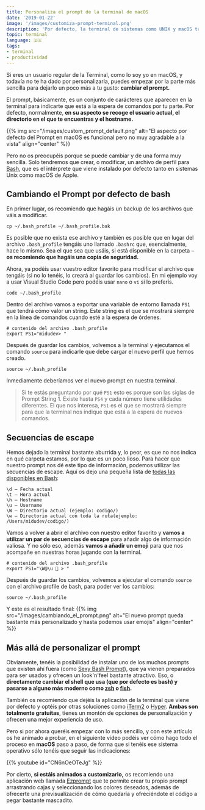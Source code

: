 ```yaml
---
title: Personaliza el prompt de la terminal de macOS
date: '2019-01-22'
image: '/images/customiza-prompt-terminal.png'
description: 'Por defecto, la terminal de sistemas como UNIX y macOS traen bash pero su aspecto no es el más bonito. Y las apariencias importan. ¡Vamos a arreglarlo!'
topic: terminal
language: 🇪🇸
tags:
- terminal
- productividad
---
```


Si eres un usuario regular de la Terminal, como lo soy yo en macOS, y todavía no te ha dado por personalizarla, puedes empezar por la parte más sencilla para dejarlo un poco más a tu gusto: **cambiar el prompt.**

El prompt, básicamente, es un conjunto de carácteres que aparecen en la terminal para indicarte que está a la espera de comandos por tu parte. Por defecto, normalmente, **en su aspecto se recoge el usuario actual, el directorio en el que te encuentras y el hostname.**

{{% img src="/images/custom_prompt_default.png" alt="El aspecto por defecto del Prompt en macOS es funcional pero no muy agradable a la vista" align="center" %}}

Pero no os preocupéis porque se puede cambiar y de una forma muy sencilla. Solo tendremos que crear, o modificar, un archivo de perfil para [Bash](https://es.wikipedia.org/wiki/Bash), que es el intérprete que viene instalado por defecto tanto en sistemas Unix como macOS de Apple.

## Cambiando el Prompt por defecto de bash

En primer lugar, os recomiendo que hagáis un backup de los archivos que váis a modificar.

```terminal
cp ~/.bash_profile ~/.bash_profile.bak
```

Es posible que no exista ese archivo y también es posible que en lugar del archivo `.bash_profile` tengáis uno llamado `.bashrc` que, esencialmente, hace lo mismo. Sea el que sea que usáis, si está disponible en la carpeta `~` **os recomiendo que hagáis una copia de seguridad.**

Ahora, ya podéis usar vuestro editor favorito para modificar el archivo que tengáis (si no lo tenéis, lo creará al guardar los cambios). En mi ejemplo voy a usar Visual Studio Code pero podéis usar `nano` o `vi` si lo preferís.

```terminal
code ~/.bash_profile
```

Dentro del archivo vamos a exportar una variable de entorno llamada `PS1` que tendrá cómo valor un string. Este string es el que se mostrará siempre en la línea de comandos cuando esté a la espera de órdenes.

```
# contenido del archivo .bash_profile
export PS1="midudev> "
```

Después de guardar los cambios, volvemos a la terminal y ejecutamos el comando `source` para indicarle que debe cargar el nuevo perfil que hemos creado.

```
source ~/.bash_profile
```

Inmediamente deberíamos ver el nuevo prompt en nuestra terminal.

> Si te estás preguntando por qué `PS1` esto es porque son las siglas de Prompt String 1. Existe hasta `PS4` y cada número tiene utilidades diferentes. El que nos interesa, `PS1` es el que se mostrará siempre para que la terminal nos indique que está a la espera de nuevos comandos.

## Secuencias de escape

Hemos dejado la terminal bastante aburrida y, lo peor, es que no nos indica en qué carpeta estamos, por lo que es un poco lioso. Para hacer que nuestro prompt nos dé este tipo de información, podemos utilizar las secuencias de escape. Aquí os dejo una pequeña lista de [todas las disponibles en Bash](http://tldp.org/HOWTO/Bash-Prompt-HOWTO/bash-prompt-escape-sequences.html):

```
\d – Fecha actual
\t – Hora actual
\h – Hostname
\u – Username
\W – Directorio actual (ejemplo: codigo/)
\w – Directorio actual con toda la ruta(ejemplo: /Users/midudev/codigo/)
```

Vamos a volver a abrir el archivo con nuestro editor favorito y **vamos a utilizar un par de secuencias de escape** para añadir algo de información valiosa. Y no sólo eso, además **vamos a añadir un emoji** para que nos acompañe en nuestras horas jugando con la terminal.

```
# contenido del archivo .bash_profile
export PS1="\W@\u 👾 > "
```

Después de guardar los cambios, volvemos a ejecutar el comando `source` con el archivo profile de bash, para poder ver los cambios:

```
source ~/.bash_profile
```

Y este es el resultado final:
{{% img src="/images/cambiando_el_prompt.png" alt="El nuevo prompt queda bastante más personalizado y hasta podemos usar emojis" align="center" %}}

## Más allá de personalizar el prompt

Obviamente, tenéis la posibilidad de instalar uno de los muchos prompts que existen ahí fuera (como [Sexy Bash Prompt](https://github.com/twolfson/sexy-bash-prompt)), que ya vienen preparados para ser usados y ofrecen un look'n'feel bastante atractivo. Eso, o **directamente cambiar el shell que usa (que por defecto es bash) y pasarse a alguno más moderno como [zsh](https://ohmyz.sh/) o [fish](https://fishshell.com/).**

También os recomiendo que dejéis la aplicación de la terminal que viene por defecto y optéis por otras soluciones como [iTerm2](https://www.iterm2.com/) o [Hyper](https://hyper.is/). **Ambas son totalmente gratuitas**, tienes un montón de opciones de personalización y ofrecen una mejor experiencia de uso.

Pero si por ahora queréis empezar con lo más sencillo, y con este artículo os he animado a probar, en el siguiente vídeo podéis ver cómo hago todo el proceso en **macOS** paso a paso, de forma que si tenéis ese sistema operativo sólo tenéis que seguir las indicaciones:

{{% youtube id="CN6nOeOTeJg" %}}

Por cierto, **si estáis animados a customizarlo,** os recomiendo una aplicación web llamada [Ezprompt](http://ezprompt.net/) que te permite crear tu propio prompt arrastrando cajas y seleccionando los colores deseados, además de ofrecerte una previsualización de cómo quedaría y ofreciéndote el código a pegar bastante mascadito.